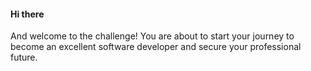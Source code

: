 #### Hi there
And welcome to the challenge! You are about to start your journey to become an excellent software developer and secure your professional future.
